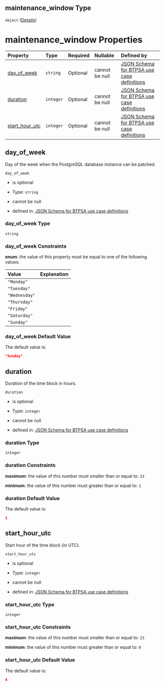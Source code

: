 ## maintenance\_window Type

`object` ([Details](btpsa-usecase-properties-services-items-allof-1-then-allof-86-then-allof-2-then-properties-parameters-properties-maintenance_window.md))

# maintenance\_window Properties

| Property                            | Type      | Required | Nullable       | Defined by                                                                                                                                                                                                                                                                                                                                                                                                                 |
| :---------------------------------- | :-------- | :------- | :------------- | :------------------------------------------------------------------------------------------------------------------------------------------------------------------------------------------------------------------------------------------------------------------------------------------------------------------------------------------------------------------------------------------------------------------------- |
| [day\_of\_week](#day_of_week)       | `string`  | Optional | cannot be null | [JSON Schema for BTPSA use case definitions](btpsa-usecase-properties-services-items-allof-1-then-allof-86-then-allof-2-then-properties-parameters-properties-maintenance_window-properties-day_of_week.md "http://example.com/schemas/postgres-standard-create.json#/properties/services/items/allOf/1/then/allOf/86/then/allOf/2/then/properties/parameters/properties/maintenance_window/properties/day_of_week")       |
| [duration](#duration)               | `integer` | Optional | cannot be null | [JSON Schema for BTPSA use case definitions](btpsa-usecase-properties-services-items-allof-1-then-allof-86-then-allof-2-then-properties-parameters-properties-maintenance_window-properties-duration.md "http://example.com/schemas/postgres-standard-create.json#/properties/services/items/allOf/1/then/allOf/86/then/allOf/2/then/properties/parameters/properties/maintenance_window/properties/duration")             |
| [start\_hour\_utc](#start_hour_utc) | `integer` | Optional | cannot be null | [JSON Schema for BTPSA use case definitions](btpsa-usecase-properties-services-items-allof-1-then-allof-86-then-allof-2-then-properties-parameters-properties-maintenance_window-properties-start_hour_utc.md "http://example.com/schemas/postgres-standard-create.json#/properties/services/items/allOf/1/then/allOf/86/then/allOf/2/then/properties/parameters/properties/maintenance_window/properties/start_hour_utc") |

## day\_of\_week

Day of the week when the PostgreSQL database instance can be patched.

`day_of_week`

*   is optional

*   Type: `string`

*   cannot be null

*   defined in: [JSON Schema for BTPSA use case definitions](btpsa-usecase-properties-services-items-allof-1-then-allof-86-then-allof-2-then-properties-parameters-properties-maintenance_window-properties-day_of_week.md "http://example.com/schemas/postgres-standard-create.json#/properties/services/items/allOf/1/then/allOf/86/then/allOf/2/then/properties/parameters/properties/maintenance_window/properties/day_of_week")

### day\_of\_week Type

`string`

### day\_of\_week Constraints

**enum**: the value of this property must be equal to one of the following values:

| Value         | Explanation |
| :------------ | :---------- |
| `"Monday"`    |             |
| `"Tuesday"`   |             |
| `"Wednesday"` |             |
| `"Thursday"`  |             |
| `"Friday"`    |             |
| `"Saturday"`  |             |
| `"Sunday"`    |             |

### day\_of\_week Default Value

The default value is:

```json
"Sunday"
```

## duration

Duration of the time block in hours.

`duration`

*   is optional

*   Type: `integer`

*   cannot be null

*   defined in: [JSON Schema for BTPSA use case definitions](btpsa-usecase-properties-services-items-allof-1-then-allof-86-then-allof-2-then-properties-parameters-properties-maintenance_window-properties-duration.md "http://example.com/schemas/postgres-standard-create.json#/properties/services/items/allOf/1/then/allOf/86/then/allOf/2/then/properties/parameters/properties/maintenance_window/properties/duration")

### duration Type

`integer`

### duration Constraints

**maximum**: the value of this number must smaller than or equal to: `23`

**minimum**: the value of this number must greater than or equal to: `1`

### duration Default Value

The default value is:

```json
1
```

## start\_hour\_utc

Start hour of the time block (in UTC).

`start_hour_utc`

*   is optional

*   Type: `integer`

*   cannot be null

*   defined in: [JSON Schema for BTPSA use case definitions](btpsa-usecase-properties-services-items-allof-1-then-allof-86-then-allof-2-then-properties-parameters-properties-maintenance_window-properties-start_hour_utc.md "http://example.com/schemas/postgres-standard-create.json#/properties/services/items/allOf/1/then/allOf/86/then/allOf/2/then/properties/parameters/properties/maintenance_window/properties/start_hour_utc")

### start\_hour\_utc Type

`integer`

### start\_hour\_utc Constraints

**maximum**: the value of this number must smaller than or equal to: `23`

**minimum**: the value of this number must greater than or equal to: `0`

### start\_hour\_utc Default Value

The default value is:

```json
4
```
